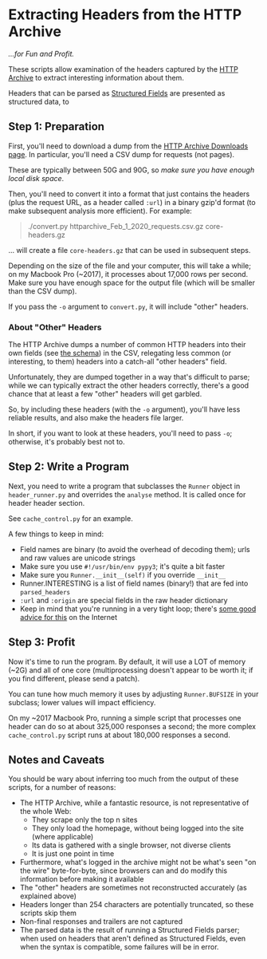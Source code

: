 
# Extracting Headers from the HTTP Archive

_...for Fun and Profit._

These scripts allow examination of the headers captured by the [HTTP Archive](https://httparchive.org) to extract interesting information about them.

Headers that can be parsed as [Structured Fields](https://httpwg.org/http-extensions/draft-ietf-httpbis-header-structure.html) are presented as structured data, to 

## Step 1: Preparation

First, you'll need to download a dump from the [HTTP Archive Downloads page](https://legacy.httparchive.org/downloads.php). In particular, you'll need a CSV dump for requests (not pages).

These are typically between 50G and 90G, so *make sure you have enough local disk space*.

Then, you'll need to convert it into a format that just contains the headers (plus the request URL, as a header called `:url`) in a binary gzip'd format (to make subsequent analysis more efficient). For example:

> ./convert.py httparchive_Feb_1_2020_requests.csv.gz core-headers.gz

... will create a file `core-headers.gz` that can be used in subsequent steps.

Depending on the size of the file and your computer, this will take a while; on my Macbook Pro (~2017), it processes about 17,000 rows per second. Make sure you have enough space for the output file (which will be smaller than the CSV dump).

If you pass the `-o` argument to `convert.py`, it will include "other" headers.

### About "Other" Headers

The HTTP Archive dumps a number of common HTTP headers into their own fields  (see [the schema](https://legacy.httparchive.org/downloads/httparchive_schema.sql)) in the CSV, relegating less common (or interesting, to them) headers into a catch-all "other headers" field. 

Unfortunately, they are dumped together in a way that's difficult to parse; while we can typically extract the other headers correctly, there's a good chance that at least a few "other" headers will get garbled.

So, by including these headers (with the `-o` argument), you'll have less reliable results, and also make the headers file larger.

In short, if you want to look at these headers, you'll need to pass `-o`; otherwise, it's probably best not to.

## Step 2: Write a Program

Next, you need to write a program that subclasses the `Runner` object in `header_runner.py` and overrides the `analyse` method. It is called once for header header section.

See `cache_control.py` for an example.

A few things to keep in mind:

* Field names are binary (to avoid the overhead of decoding them); urls and raw values are unicode strings
* Make sure you use `#!/usr/bin/env pypy3`; it's quite a bit faster
* Make sure you `Runner.__init__(self)` if you override `__init__`
* Runner.INTERESTING is a list of field names (binary!) that are fed into `parsed_headers`
* `:url` and `:origin` are special fields in the raw header dictionary
* Keep in mind that you're running in a very tight loop; there's [some good advice for this](https://codereview.stackexchange.com/questions/117080/efficiently-processing-large-100-mb-structured-binary-data-in-python-3) on the Internet

## Step 3: Profit

Now it's time to run the program. By default, it will use a LOT of memory (~2G) and all of one core (multiprocessing doesn't appear to be worth it; if you find different, please send a patch).

You can tune how much memory it uses by adjusting `Runner.BUFSIZE` in your subclass; lower values will impact efficiency.

On my ~2017 Macbook Pro, running a simple script that processes one header can do so at about 325,000 responses a second; the more complex `cache_control.py` script runs at about 180,000 responses a second.

## Notes and Caveats

You should be wary about inferring too much from the output of these scripts, for a number of reasons:

* The HTTP Archive, while a fantastic resource, is not representative of the whole Web:
  * They scrape only the top n sites
  * They only load the homepage, without being logged into the site (where applicable)
  * Its data is gathered with a single browser, not diverse clients
  * It is just one point in time
* Furthermore, what's logged in the archive might not be what's seen "on the wire" byte-for-byte, since browsers can and do modify this information before making it available 
* The "other" headers are sometimes not reconstructed accurately (as explained above)
* Headers longer than 254 characters are potentially truncated, so these scripts skip them
* Non-final responses and trailers are not captured
* The parsed data is the result of running a Structured Fields parser; when used on headers that aren't defined as Structured Fields, even when the syntax is compatible, some failures will be in error.